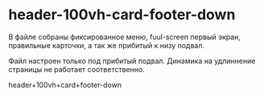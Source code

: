 # header-100vh-card-footer-down

В файле собраны фиксированное меню, fuul-screen первый экран, правильные карточки, а так же прибитый к низу подвал.

Файл настроен только под прибитый подвал. Динамика на удлиннение страницы не работает соответственно.

header+100vh+card+footer-down
